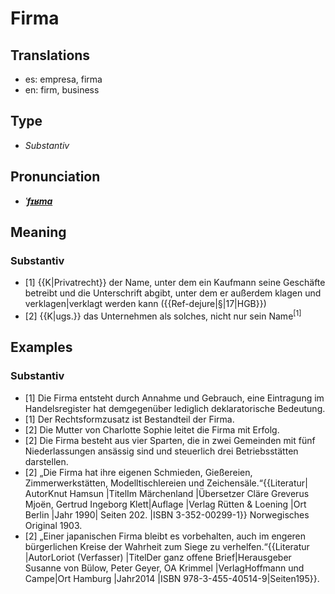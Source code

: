 # Firma
## Translations
- es: empresa, firma
- en: firm, business
## Type
- _Substantiv_
## Pronunciation
- **_[ˈfɪʁma](https://commons.wikimedia.org/wiki/File:De-Firma.ogg)_**
## Meaning
### Substantiv
- [1] {{K|Privatrecht}} der Name, unter dem ein Kaufmann seine Geschäfte betreibt und die Unterschrift abgibt, unter dem er außerdem klagen und verklagen|verklagt werden kann ({{Ref-dejure|§|17|HGB}})
- [2] {{K|ugs.}} das Unternehmen als solches, nicht nur sein Name<sup>[1]</sup>
## Examples
### Substantiv
- [1] Die Firma entsteht durch Annahme und Gebrauch, eine Eintragung im Handelsregister hat demgegenüber lediglich deklaratorische Bedeutung.
- [1] Der Rechtsformzusatz ist Bestandteil der Firma.
- [2] Die Mutter von Charlotte Sophie leitet die Firma mit Erfolg.
- [2] Die Firma besteht aus vier Sparten, die in zwei Gemeinden mit fünf Niederlassungen ansässig sind und steuerlich drei Betriebsstätten darstellen.
- [2] „Die Firma hat ihre eigenen Schmieden, Gießereien, Zimmerwerkstätten, Modelltischlereien und Zeichensäle.“<ref>{{Literatur| AutorKnut Hamsun |TitelIm Märchenland |Übersetzer Cläre Greverus Mjoën, Gertrud Ingeborg Klett|Auflage |Verlag Rütten & Loening |Ort  Berlin |Jahr 1990| Seiten 202. |ISBN 3-352-00299-1}} Norwegisches Original 1903.</ref>
- [2] „Einer japanischen Firma bleibt es vorbehalten, auch im engeren bürgerlichen Kreise der Wahrheit zum Siege zu verhelfen.“<ref>{{Literatur |AutorLoriot (Verfasser) |TitelDer ganz offene Brief|Herausgeber Susanne von Bülow, Peter Geyer, OA Krimmel |VerlagHoffmann und Campe|Ort Hamburg |Jahr2014 |ISBN 978-3-455-40514-9|Seiten195}}.</ref>
